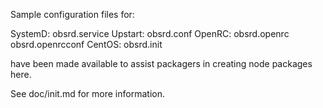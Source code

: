 Sample configuration files for:

SystemD: obsrd.service
Upstart: obsrd.conf
OpenRC:  obsrd.openrc
         obsrd.openrcconf
CentOS:  obsrd.init

have been made available to assist packagers in creating node packages here.

See doc/init.md for more information.
